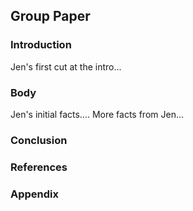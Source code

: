 ## Group Paper

### Introduction
Jen's first cut at the intro...

### Body

Jen's initial facts....
More facts from Jen...

### Conclusion

### References

### Appendix


